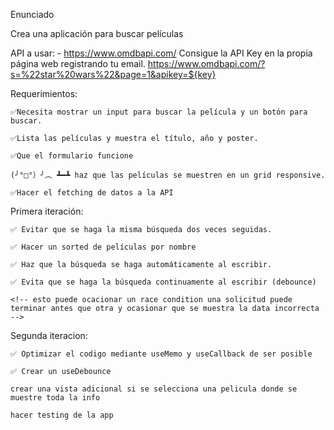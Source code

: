 Enunciado

Crea una aplicación para buscar películas

API a usar: - https://www.omdbapi.com/ Consigue la API Key en la propia página web registrando tu email.
https://www.omdbapi.com/?s=%22star%20wars%22&page=1&apikey=${key}

Requerimientos:

    ✅Necesita mostrar un input para buscar la película y un botón para buscar.

    ✅Lista las películas y muestra el título, año y poster.

    ✅Que el formulario funcione

    (╯°□°）╯︵ ┻━┻ haz que las películas se muestren en un grid responsive.

    ✅Hacer el fetching de datos a la API

Primera iteración:

    ✅ Evitar que se haga la misma búsqueda dos veces seguidas.

    ✅ Hacer un sorted de películas por nombre

    ✅ Haz que la búsqueda se haga automáticamente al escribir.

    ✅ Evita que se haga la búsqueda continuamente al escribir (debounce)

    <!-- esto puede ocacionar un race condition una solicitud puede terminar antes que otra y ocasionar que se muestra la data incorrecta -->

Segunda iteracion:

    ✅ Optimizar el codigo mediante useMemo y useCallback de ser posible

    ✅ Crear un useDebounce

    crear una vista adicional si se selecciona una pelicula donde se muestre toda la info

    hacer testing de la app

